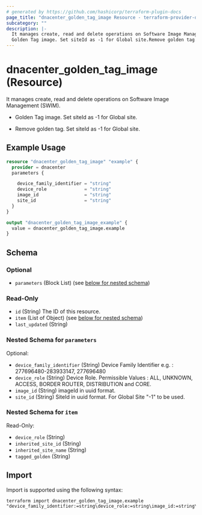 ```yaml
---
# generated by https://github.com/hashicorp/terraform-plugin-docs
page_title: "dnacenter_golden_tag_image Resource - terraform-provider-dnacenter"
subcategory: ""
description: |-
  It manages create, read and delete operations on Software Image Management (SWIM).
  Golden Tag image. Set siteId as -1 for Global site.Remove golden tag. Set siteId as -1 for Global site.
---
```


# dnacenter_golden_tag_image (Resource)

It manages create, read and delete operations on Software Image Management (SWIM).

- Golden Tag image. Set siteId as -1 for Global site.

- Remove golden tag. Set siteId as -1 for Global site.

## Example Usage

```terraform
resource "dnacenter_golden_tag_image" "example" {
  provider = dnacenter
  parameters {

    device_family_identifier = "string"
    device_role              = "string"
    image_id                 = "string"
    site_id                  = "string"
  }
}

output "dnacenter_golden_tag_image_example" {
  value = dnacenter_golden_tag_image.example
}
```

<!-- schema generated by tfplugindocs -->
## Schema

### Optional

- `parameters` (Block List) (see [below for nested schema](#nestedblock--parameters))

### Read-Only

- `id` (String) The ID of this resource.
- `item` (List of Object) (see [below for nested schema](#nestedatt--item))
- `last_updated` (String)

<a id="nestedblock--parameters"></a>
### Nested Schema for `parameters`

Optional:

- `device_family_identifier` (String) Device Family Identifier e.g. : 277696480-283933147, 277696480
- `device_role` (String) Device Role. Permissible Values : ALL, UNKNOWN, ACCESS, BORDER ROUTER, DISTRIBUTION and CORE.
- `image_id` (String) imageId in uuid format.
- `site_id` (String) SiteId in uuid format. For Global Site "-1" to be used.


<a id="nestedatt--item"></a>
### Nested Schema for `item`

Read-Only:

- `device_role` (String)
- `inherited_site_id` (String)
- `inherited_site_name` (String)
- `tagged_golden` (String)

## Import

Import is supported using the following syntax:

```shell
terraform import dnacenter_golden_tag_image.example "device_family_identifier:=string\device_role:=string\image_id:=string\site_id:=string"
```
